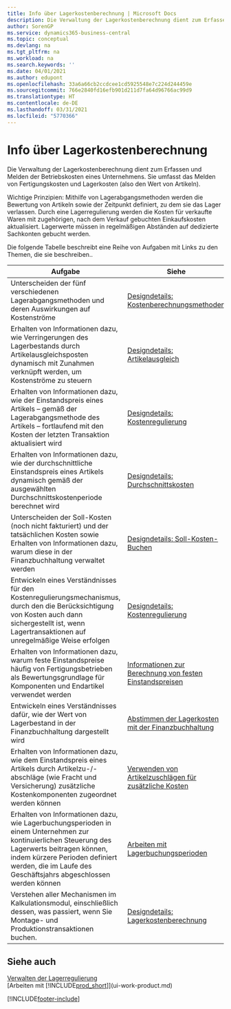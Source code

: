 ```yaml
---
title: Info über Lagerkostenberechnung | Microsoft Docs
description: Die Verwaltung der Lagerkostenberechnung dient zum Erfassen und Melden der Betriebskosten eines Unternehmens. Sie umfasst das Melden von Fertigungskosten und Lagerkosten (also den Wert von Artikeln).
author: SorenGP
ms.service: dynamics365-business-central
ms.topic: conceptual
ms.devlang: na
ms.tgt_pltfrm: na
ms.workload: na
ms.search.keywords: ''
ms.date: 04/01/2021
ms.author: edupont
ms.openlocfilehash: 33a6a66cb2ccdcee1cd5925548e7c224d244459e
ms.sourcegitcommit: 766e2840fd16efb901d211d7fa64d96766ac99d9
ms.translationtype: HT
ms.contentlocale: de-DE
ms.lasthandoff: 03/31/2021
ms.locfileid: "5770366"
---
```

# <a name="about-inventory-costing"></a>Info über Lagerkostenberechnung
Die Verwaltung der Lagerkostenberechnung dient zum Erfassen und Melden der Betriebskosten eines Unternehmens. Sie umfasst das Melden von Fertigungskosten und Lagerkosten (also den Wert von Artikeln).  

 Wichtige Prinzipien: Mithilfe von Lagerabgangsmethoden werden die Bewertung von Artikeln sowie der Zeitpunkt definiert, zu dem sie das Lager verlassen. Durch eine Lagerregulierung werden die Kosten für verkaufte Waren mit zugehörigen, nach dem Verkauf gebuchten Einkaufskosten aktualisiert. Lagerwerte müssen in regelmäßigen Abständen auf dedizierte Sachkonten gebucht werden.  

 Die folgende Tabelle beschreibt eine Reihe von Aufgaben mit Links zu den Themen, die sie beschreiben..   

|**Aufgabe**|**Siehe**|  
|------------|-------------|  
|Unterscheiden der fünf verschiedenen Lagerabgangsmethoden und deren Auswirkungen auf Kostenströme|[Designdetails: Kostenberechnungsmethoden](design-details-costing-methods.md)|  
|Erhalten von Informationen dazu, wie Verringerungen des Lagerbestands durch Artikelausgleichsposten dynamisch mit Zunahmen verknüpft werden, um Kostenströme zu steuern|[Designdetails: Artikelausgleich](design-details-item-application.md)|  
|Erhalten von Informationen dazu, wie der Einstandspreis eines Artikels – gemäß der Lagerabgangsmethode des Artikels – fortlaufend mit den Kosten der letzten Transaktion aktualisiert wird|[Designdetails: Kostenregulierung](design-details-cost-adjustment.md)|  
|Erhalten von Informationen dazu, wie der durchschnittliche Einstandspreis eines Artikels dynamisch gemäß der ausgewählten Durchschnittskostenperiode berechnet wird|[Designdetails: Durchschnittskosten](design-details-average-cost.md)|  
|Unterscheiden der Soll-Kosten (noch nicht fakturiert) und der tatsächlichen Kosten sowie Erhalten von Informationen dazu, warum diese in der Finanzbuchhaltung verwaltet werden|[Designdetails: Soll-Kosten-Buchen](design-details-expected-cost-posting.md)|  
|Entwickeln eines Verständnisses für den Kostenregulierungsmechanismus, durch den die Berücksichtigung von Kosten auch dann sichergestellt ist, wenn Lagertransaktionen auf unregelmäßige Weise erfolgen|[Designdetails: Kostenregulierung](design-details-cost-adjustment.md)|  
|Erhalten von Informationen dazu, warum feste Einstandspreise häufig von Fertigungsbetrieben als Bewertungsgrundlage für Komponenten und Endartikel verwendet werden|[Informationen zur Berechnung von festen Einstandspreisen](finance-about-calculating-standard-cost.md)|  
|Entwickeln eines Verständnisses dafür, wie der Wert von Lagerbestand in der Finanzbuchhaltung dargestellt wird|[Abstimmen der Lagerkosten mit der Finanzbuchhaltung](finance-how-to-post-inventory-costs-to-the-general-ledger.md)|  
|Erhalten von Informationen dazu, wie dem Einstandspreis eines Artikels durch Artikelzu-/-abschläge (wie Fracht und Versicherung) zusätzliche Kostenkomponenten zugeordnet werden können|[Verwenden von Artikelzuschlägen für zusätzliche Kosten](payables-how-assign-item-charges.md)|  
|Erhalten von Informationen dazu, wie Lagerbuchungsperioden in einem Unternehmen zur kontinuierlichen Steuerung des Lagerwerts beitragen können, indem kürzere Perioden definiert werden, die im Laufe des Geschäftsjahrs abgeschlossen werden können|[Arbeiten mit Lagerbuchungsperioden](finance-how-to-work-with-inventory-periods.md)|  
|Verstehen aller Mechanismen im Kalkulationsmodul, einschließlich dessen, was passiert, wenn Sie Montage- und Produktionstransaktionen buchen.|[Designdetails: Lagerkostenberechnung](design-details-inventory-costing.md)|  

## <a name="see-also"></a>Siehe auch
[Verwalten der Lagerregulierung](finance-manage-inventory-costs.md)    
[Arbeiten mit [!INCLUDE[prod_short](includes/prod_short.md)]](ui-work-product.md)


[!INCLUDE[footer-include](includes/footer-banner.md)]